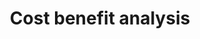 ---
title: Cost benefit analysis
longTitle: 'Cost benefit analysis'
tags:
- gccommon
narrowerTerm:
- "[[Economic analysis]]"
---
